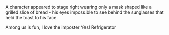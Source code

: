 A character appeared to stage right wearing only a mask shaped like a grilled slice of bread - his eyes impossible to see behind the sunglasses that held the toast to his face. 

Among us is fun,
I love the imposter Yes!
Refrigerator